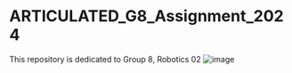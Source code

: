 # ARTICULATED_G8_Assignment_2024
This repository is dedicated to Group 8, Robotics 02
![image](https://github.com/icecreamperson/ARTICULATED_G8_Assignment_2024/assets/157493649/67241921-0441-4111-b472-ae81e78267a2)
